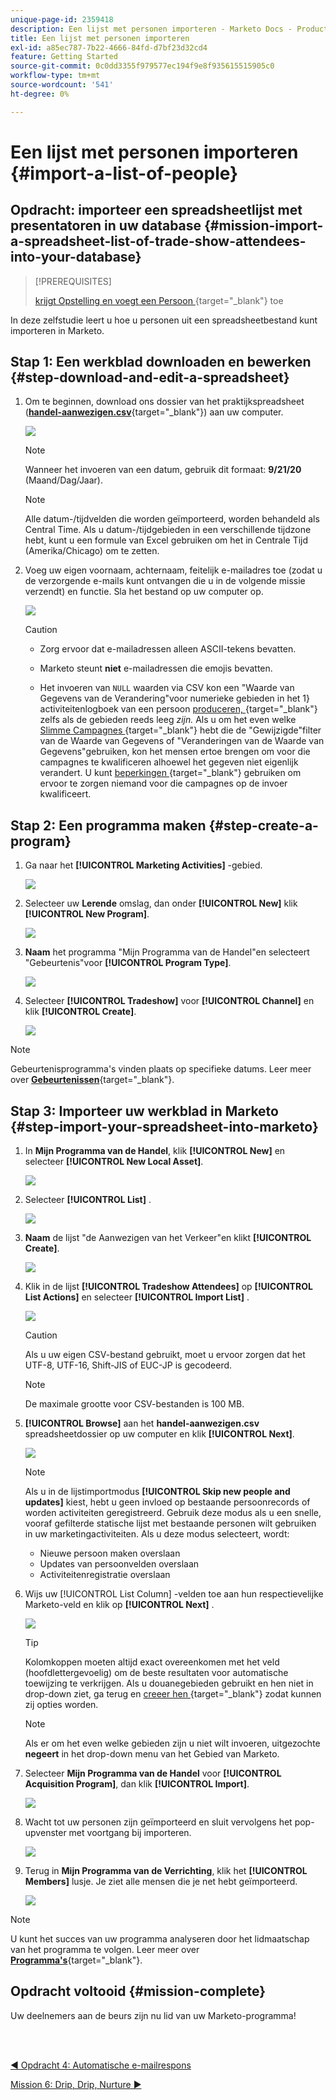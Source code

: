 ```yaml
---
unique-page-id: 2359418
description: Een lijst met personen importeren - Marketo Docs - Productdocumentatie
title: Een lijst met personen importeren
exl-id: a85ec787-7b22-4666-84fd-d7bf23d32cd4
feature: Getting Started
source-git-commit: 0c0dd3355f979577ec194f9e8f935615515905c0
workflow-type: tm+mt
source-wordcount: '541'
ht-degree: 0%

---
```


# Een lijst met personen importeren {#import-a-list-of-people}

## Opdracht: importeer een spreadsheetlijst met presentatoren in uw database {#mission-import-a-spreadsheet-list-of-trade-show-attendees-into-your-database}

>[!PREREQUISITES]
>
>[ krijgt Opstelling en voegt een Persoon ](/help/marketo/getting-started/quick-wins/get-set-up-and-add-a-person.md){target="_blank"} toe

In deze zelfstudie leert u hoe u personen uit een spreadsheetbestand kunt importeren in Marketo.

## Stap 1: Een werkblad downloaden en bewerken {#step-download-and-edit-a-spreadsheet}

1. Om te beginnen, download ons dossier van het praktijkspreadsheet ([**handel-aanwezigen.csv**](/help/marketo/getting-started/assets/tradeshow-attendees.csv){target="_blank"}) aan uw computer.

   ![](assets/import-a-list-of-people-1.png)

   >[!NOTE]
   >
   >Wanneer het invoeren van een datum, gebruik dit formaat: **9/21/20** (Maand/Dag/Jaar).

   >[!NOTE]
   >
   >Alle datum-/tijdvelden die worden geïmporteerd, worden behandeld als Central Time. Als u datum-/tijdgebieden in een verschillende tijdzone hebt, kunt u een formule van Excel gebruiken om het in Centrale Tijd (Amerika/Chicago) om te zetten.

1. Voeg uw eigen voornaam, achternaam, feitelijk e-mailadres toe (zodat u de verzorgende e-mails kunt ontvangen die u in de volgende missie verzendt) en functie. Sla het bestand op uw computer op.

   ![](assets/import-a-list-of-people-2.png)

   >[!CAUTION]
   >
   >* Zorg ervoor dat e-mailadressen alleen ASCII-tekens bevatten.
   >
   >* Marketo steunt **niet** e-mailadressen die emojis bevatten.
   >
   >* Het invoeren van `NULL` waarden via CSV kon een &quot;Waarde van Gegevens van de Verandering&quot;voor numerieke gebieden in het 1&rbrace; activiteitenlogboek van een persoon [ produceren, ](/help/marketo/product-docs/core-marketo-concepts/smart-lists-and-static-lists/managing-people-in-smart-lists/locate-the-activity-log-for-a-person.md){target="_blank"} zelfs als de gebieden reeds leeg _zijn._ Als u om het even welke [ Slimme Campagnes ](/help/marketo/product-docs/core-marketo-concepts/smart-campaigns/understanding-smart-campaigns.md){target="_blank"} hebt die de &quot;Gewijzigde&quot;filter van de Waarde van Gegevens of &quot;Veranderingen van de Waarde van Gegevens&quot;gebruiken, kon het mensen ertoe brengen om voor die campagnes te kwalificeren alhoewel het gegeven niet eigenlijk verandert. U kunt [ beperkingen ](/help/marketo/product-docs/core-marketo-concepts/smart-lists-and-static-lists/using-smart-lists/add-a-constraint-to-a-smart-list-filter.md){target="_blank"} gebruiken om ervoor te zorgen niemand voor die campagnes op de invoer kwalificeert.

## Stap 2: Een programma maken {#step-create-a-program}

1. Ga naar het **[!UICONTROL Marketing Activities]** -gebied.

   ![](assets/import-a-list-of-people-3.png)

1. Selecteer uw **Lerende** omslag, dan onder **[!UICONTROL New]** klik **[!UICONTROL New Program]**.

   ![](assets/import-a-list-of-people-4.png)

1. **Naam** het programma &quot;Mijn Programma van de Handel&quot;en selecteert &quot;Gebeurtenis&quot;voor **[!UICONTROL Program Type]**.

   ![](assets/import-a-list-of-people-5.png)

1. Selecteer **[!UICONTROL Tradeshow]** voor **[!UICONTROL Channel]** en klik **[!UICONTROL Create]**.

   ![](assets/import-a-list-of-people-6.png)

>[!NOTE]
>
>Gebeurtenisprogramma&#39;s vinden plaats op specifieke datums. Leer meer over [**Gebeurtenissen**](/help/marketo/product-docs/demand-generation/events/understanding-events/understanding-event-programs.md){target="_blank"}.

## Stap 3: Importeer uw werkblad in Marketo {#step-import-your-spreadsheet-into-marketo}

1. In **Mijn Programma van de Handel**, klik **[!UICONTROL New]** en selecteer **[!UICONTROL New Local Asset]**.

   ![](assets/import-a-list-of-people-7.png)

1. Selecteer **[!UICONTROL List]** .

   ![](assets/import-a-list-of-people-8.png)

1. **Naam** de lijst &quot;de Aanwezigen van het Verkeer&quot;en klikt **[!UICONTROL Create]**.

   ![](assets/import-a-list-of-people-9.png)

1. Klik in de lijst **[!UICONTROL Tradeshow Attendees]** op **[!UICONTROL List Actions]** en selecteer **[!UICONTROL Import List]** .

   ![](assets/import-a-list-of-people-10.png)

   >[!CAUTION]
   >
   >Als u uw eigen CSV-bestand gebruikt, moet u ervoor zorgen dat het UTF-8, UTF-16, Shift-JIS of EUC-JP is gecodeerd.

   >[!NOTE]
   >
   >De maximale grootte voor CSV-bestanden is 100 MB.

1. **[!UICONTROL Browse]** aan het **handel-aanwezigen.csv** spreadsheetdossier op uw computer en klik **[!UICONTROL Next]**.

   ![](assets/import-a-list-of-people-11.png)

   >[!NOTE]
   >
   >Als u in de lijstimportmodus **[!UICONTROL Skip new people and updates]** kiest, hebt u geen invloed op bestaande persoonrecords of worden activiteiten geregistreerd. Gebruik deze modus als u een snelle, vooraf gefilterde statische lijst met bestaande personen wilt gebruiken in uw marketingactiviteiten. Als u deze modus selecteert, wordt:
   >
   > * Nieuwe persoon maken overslaan
   > * Updates van persoonvelden overslaan
   > * Activiteitenregistratie overslaan

1. Wijs uw [!UICONTROL List Column] -velden toe aan hun respectievelijke Marketo-veld en klik op **[!UICONTROL Next]** .

   ![](assets/import-a-list-of-people-12.png)

   >[!TIP]
   >
   >Kolomkoppen moeten altijd exact overeenkomen met het veld (hoofdlettergevoelig) om de beste resultaten voor automatische toewijzing te verkrijgen. Als u douanegebieden gebruikt en hen niet in drop-down ziet, ga terug en [ creeer hen ](/help/marketo/product-docs/administration/field-management/create-a-custom-field-in-marketo.md){target="_blank"} zodat kunnen zij opties worden.

   >[!NOTE]
   >
   >Als er om het even welke gebieden zijn u niet wilt invoeren, uitgezochte **negeert** in het drop-down menu van het Gebied van Marketo.

1. Selecteer **Mijn Programma van de Handel** voor **[!UICONTROL Acquisition Program]**, dan klik **[!UICONTROL Import]**.

   ![](assets/import-a-list-of-people-13.png)

1. Wacht tot uw personen zijn geïmporteerd en sluit vervolgens het pop-upvenster met voortgang bij importeren.

   ![](assets/import-a-list-of-people-14.png)

1. Terug in **Mijn Programma van de Verrichting**, klik het **[!UICONTROL Members]** lusje. Je ziet alle mensen die je net hebt geïmporteerd.

   ![](assets/import-a-list-of-people-15.png)

>[!NOTE]
>
>U kunt het succes van uw programma analyseren door het lidmaatschap van het programma te volgen. Leer meer over [**Programma&#39;s**](/help/marketo/product-docs/core-marketo-concepts/programs/creating-programs/understanding-programs.md){target="_blank"}.

## Opdracht voltooid {#mission-complete}

Uw deelnemers aan de beurs zijn nu lid van uw Marketo-programma!

<br> 

[◄ Opdracht 4: Automatische e-mailrespons](/help/marketo/getting-started/quick-wins/email-auto-response.md)

[Mission 6: Drip, Drip, Nurture ►](/help/marketo/getting-started/quick-wins/drip-drip-nurture.md)
